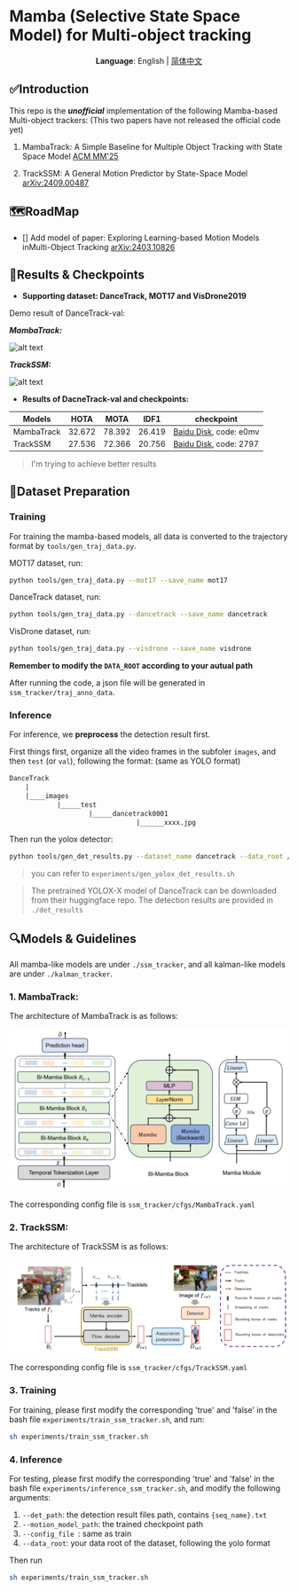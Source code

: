 # Mamba (Selective State Space Model) for Multi-object tracking 

<div align="center">

**Language**: English | [简体中文](README_CN.md)

</div>

## ✅Introduction

This repo is the ***unofficial*** implementation of the following Mamba-based Multi-object trackers: (This two papers have not released the official code yet)

1. MambaTrack: A Simple Baseline for Multiple Object Tracking with State Space Model [ACM MM'25](http://arxiv.org/abs/2408.09178)

2. TrackSSM: A General Motion Predictor by State-Space Model [arXiv:2409.00487](http://arxiv.org/abs/2409.00487)

## 🗺️RoadMap

- [] Add model of paper: Exploring Learning-based Motion Models inMulti-Object Tracking [arXiv:2403.10826](http://arxiv.org/abs/2403.10826)

## 🏃Results & Checkpoints

- **Supporting dataset: DanceTrack, MOT17 and VisDrone2019**

Demo result of DanceTrack-val:

***MambaTrack:***

![alt text](assets/mambatrack_demo.gif "title")

***TrackSSM:***

![alt text](assets/trackssm_demo.gif "title")

- **Results of DacneTrack-val and checkpoints:**

| Models | HOTA | MOTA | IDF1| checkpoint |
| ------ | ------ | ------ | ------ | ------ |
| MambaTrack | 32.672 | 78.392 | 26.419 | [Baidu Disk](https://pan.baidu.com/s/1QuMQV3iubDIkDUMExDcSOQ), code: e0mv | 
| TrackSSM | 27.536| 72.366 | 20.756 | [Baidu Disk](https://pan.baidu.com/s/1hHOkvhmICRC2zB0A-SJyDQ), code: 2797| 

> I'm trying to achieve better results

## 📑Dataset Preparation

### Training

For training the mamba-based models, all data is converted to the trajectory format by `tools/gen_traj_data.py`. 

MOT17 dataset, run:

```bash
python tools/gen_traj_data.py --mot17 --save_name mot17
```

DanceTrack dataset, run:

```bash
python tools/gen_traj_data.py --dancetrack --save_name dancetrack
```

VisDrone dataset, run:

```bash
python tools/gen_traj_data.py --visdrone --save_name visdrone
```

**Remember to modify the `DATA_ROOT` according to your autual path**

After running the code, a json file will be generated in `ssm_tracker/traj_anno_data`.

### Inference

For inference, we **preprocess** the detection result first.

First things first, organize all the video frames in the subfoler `images`, and then `test` (or `val`), following the format: (same as YOLO format)

```
DanceTrack
    |
    |____images
            |_____test
                    |_____dancetrack0001
                                |______xxxx.jpg
```

Then run the yolox detector:

```bash
python tools/gen_det_results.py --dataset_name dancetrack --data_root /data/datasets/DanceTrack/images/ --split val --exp_file yolox_exps/custom/yolox_x.py --model_path weights/yolox_dancetrack.pth.tar --generate_meta_data
```

> you can refer to `experiments/gen_yolox_det_results.sh`

> The pretrained YOLOX-X model of DanceTrack can be downloaded from their huggingface repo. The detection results are provided in `./det_results`


## 🔍Models & Guidelines

All mamba-like models are under `./ssm_tracker`, and all kalman-like models are under `./kalman_tracker`.

### 1. MambaTrack:

The architecture of MambaTrack is as follows:

![alt text](assets/mambatrack.png "title")

The corresponding config file is `ssm_tracker/cfgs/MambaTrack.yaml`

### 2. TrackSSM:

The architecture of TrackSSM is as follows:

![alt text](assets/trackssm.png "title")

The corresponding config file is `ssm_tracker/cfgs/TrackSSM.yaml`

### 3. Training

For training, please first modify the corresponding 'true' and 'false' in the bash file `experiments/train_ssm_tracker.sh`, and run:

```bash
sh experiments/train_ssm_tracker.sh
```

### 4. Inference

For testing, please first modify the corresponding 'true' and 'false' in the bash file `experiments/inference_ssm_tracker.sh`, and modify the following arguments:

1. `--det_path`: the detection result files path, contains `{seq_name}.txt`
2. `--motion_model_path`: the trained checkpoint path
3. `--config_file `: same as train
4. `--data_root`: your data root of the dataset, following the yolo format

Then run

```bash
sh experiments/train_ssm_tracker.sh
```